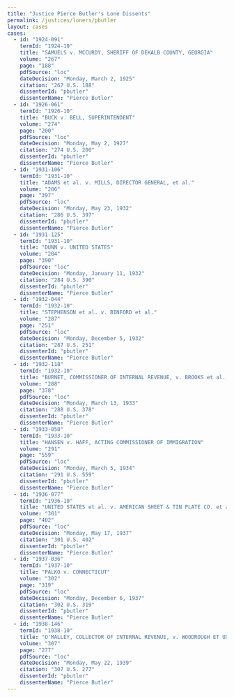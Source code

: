 ```yaml
---
title: "Justice Pierce Butler's Lone Dissents"
permalink: /justices/loners/pbutler
layout: cases
cases:
  - id: "1924-091"
    termId: "1924-10"
    title: "SAMUELS v. MCCURDY, SHERIFF OF DEKALB COUNTY, GEORGIA"
    volume: "267"
    page: "188"
    pdfSource: "loc"
    dateDecision: "Monday, March 2, 1925"
    citation: "267 U.S. 188"
    dissenterId: "pbutler"
    dissenterName: "Pierce Butler"
  - id: "1926-061"
    termId: "1926-10"
    title: "BUCK v. BELL, SUPERINTENDENT"
    volume: "274"
    page: "200"
    pdfSource: "loc"
    dateDecision: "Monday, May 2, 1927"
    citation: "274 U.S. 200"
    dissenterId: "pbutler"
    dissenterName: "Pierce Butler"
  - id: "1931-106"
    termId: "1931-10"
    title: "ADAMS et al. v. MILLS, DIRECTOR GENERAL, et al."
    volume: "286"
    page: "397"
    pdfSource: "loc"
    dateDecision: "Monday, May 23, 1932"
    citation: "286 U.S. 397"
    dissenterId: "pbutler"
    dissenterName: "Pierce Butler"
  - id: "1931-125"
    termId: "1931-10"
    title: "DUNN v. UNITED STATES"
    volume: "284"
    page: "390"
    pdfSource: "loc"
    dateDecision: "Monday, January 11, 1932"
    citation: "284 U.S. 390"
    dissenterId: "pbutler"
    dissenterName: "Pierce Butler"
  - id: "1932-044"
    termId: "1932-10"
    title: "STEPHENSON et al. v. BINFORD et al."
    volume: "287"
    page: "251"
    pdfSource: "loc"
    dateDecision: "Monday, December 5, 1932"
    citation: "287 U.S. 251"
    dissenterId: "pbutler"
    dissenterName: "Pierce Butler"
  - id: "1932-118"
    termId: "1932-10"
    title: "BURNET, COMMISSIONER OF INTERNAL REVENUE, v. BROOKS et al., EXECUTOR"
    volume: "288"
    page: "378"
    pdfSource: "loc"
    dateDecision: "Monday, March 13, 1933"
    citation: "288 U.S. 378"
    dissenterId: "pbutler"
    dissenterName: "Pierce Butler"
  - id: "1933-050"
    termId: "1933-10"
    title: "HANSEN v. HAFF, ACTING COMMISSIONER OF IMMIGRATION"
    volume: "291"
    page: "559"
    pdfSource: "loc"
    dateDecision: "Monday, March 5, 1934"
    citation: "291 U.S. 559"
    dissenterId: "pbutler"
    dissenterName: "Pierce Butler"
  - id: "1936-077"
    termId: "1936-10"
    title: "UNITED STATES et al. v. AMERICAN SHEET & TIN PLATE CO. et al."
    volume: "301"
    page: "402"
    pdfSource: "loc"
    dateDecision: "Monday, May 17, 1937"
    citation: "301 U.S. 402"
    dissenterId: "pbutler"
    dissenterName: "Pierce Butler"
  - id: "1937-036"
    termId: "1937-10"
    title: "PALKO v. CONNECTICUT"
    volume: "302"
    page: "319"
    pdfSource: "loc"
    dateDecision: "Monday, December 6, 1937"
    citation: "302 U.S. 319"
    dissenterId: "pbutler"
    dissenterName: "Pierce Butler"
  - id: "1938-146"
    termId: "1938-10"
    title: "O'MALLEY, COLLECTOR OF INTERNAL REVENUE, v. WOODROUGH ET UX."
    volume: "307"
    page: "277"
    pdfSource: "loc"
    dateDecision: "Monday, May 22, 1939"
    citation: "307 U.S. 277"
    dissenterId: "pbutler"
    dissenterName: "Pierce Butler"
---
```

